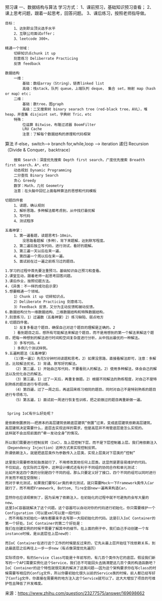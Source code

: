预习课
一、数据结构与算法
    学习方式：
        1、课前预习，基础知识预习查看；
        2、课上思考问题，跟着一起思考，回答问题。
        3、课后练习，按照老师指导做。
        
    目标：
        1、达到职业顶尖选手水平
        2、互联公司面试offer；
        3、leetcode 300+。
        
    精通一个领域：
        切碎知识点chunk it up 
        刻意练习 Deliberrate Practicing
        反馈 feedback
        
    数据结构
        一维：
            基础：数组array（String），链表linked list
            高级：栈stack，队列 queue，上端队列 deque， 集合 set，映射 map（hash or map）etc；
        二维：
            基础：数tree，图graph
            高级：二叉搜索树 binary searach tree（red-black tree，AVL），堆 heap，并查集 disjoint set，字典树 Tric，etc
        特殊：
            位运算 Bitwise，布隆过滤器 BoomFilter
            LRU Cache
            注意：了解每个数据结构的原理和代码框架
   算法
        if-else，switch——> branch
        for,while,loop --> iteration
        递归 Recursion（Divide & Conquer，backtrace）
        
        搜索 Search：深度优先搜索 Depth first search，广度优先搜索 Breadth first search，A*，etc
        动态规划 Dynamic Programming
        二分查找 Binary Search
        贪心 Greedy
        数学：Math，几何 Geometry
        注意：在头脑中回忆上面每种算法的思想和代码模板
        
    切题四件套
        1、读题，确认规则
        2、解析思路，多种解法都考虑到，从中找打最优解
        3、写代码
        4、测试程序
    
    五毒神掌：
        1、第一遍看题，读题思考5-10min，
            没思路看题解（多种），背下来题解，达到默写程度。
        2、第二遍后独立写代码，进行测试，看好的题解。
        3、第三遍一天以后在来一遍，
        4、第四遍一个周以后在来一遍。
        5、面试前在过一遍之前练习过的题目。
    
    1.学习的过程中首先要注重预习。基础知识自己预习和查看。 
    2.课堂互动，跟着老师一起思考回答问题。 
    3.课后作业，按照切题方法。 
    4.《异类：不一样的成功启示录》 
    5.想要精通一个领域。 
        1）Chunk it up 切碎知识点。
        2）Deliberate Practicing 刻意练习。
        3）Feedback 反馈，又分为主动反馈和被动反馈。 
    6.数据结构分为一维数据结构、二维数据结构和特殊数据结构， 
    7.刻意练习，1）过遍数（五毒神掌）2）练习缺陷、弱点地方 
    8.切题四件套。
        1）反复多看这个题目，确保自己对这个题目的理解是正确的。2
        ）看到题目之后，想所有可能解法来解这个题目，而不是用想到的第一个解法来解这个题目，把每一种想到的解法进行时间和空间复杂度进行分析，从中找出最优的一种解法。
        3）多写代码。4
        ）多例几个测试样例。 
    9.五遍刷题法（五毒神掌）
        (1)第一遍1）先花5分钟时间读题和思考。2）如果没思路，直接看解法即可，注意：多解法，比较解法优劣。3）背诵、默写好的解法。
        （2）第二遍，1）开始自己写代码，不要看别人的解法。2）使用多种解法，体会自己的解法以及优化自己的解法。
        （3）第三遍，1）过了一天后，再重复做题。2）根据不同解法的熟练程度，对自己不是特别熟练的题目进行专项训练。
        （4）第四遍，过了一周之后，再返回来练习相同的题目。同时对自己不是特别熟练的题目进行专项练习。
        （5）第五遍，1）面试前一周进行恢复性训练，把之前做过的题目再重新做一遍。
        
        
     Spring IoC有什么好处呢？
      
    是依赖倒置原则——把原本的高层建筑依赖底层建筑“倒置”过来，变成底层建筑依赖高层建筑。
    高层建筑决定需要什么，底层去实现这样的需求，但是高层并不用管底层是怎么实现的。
    这样就不会出现前面的“牵一发动全身”的情况。
    
    所以我们需要进行控制反转（IoC），及上层控制下层，而不是下层控制着上层。我们用依赖注入（Dependency Injection）这种方式来实现控制反转。
    所谓依赖注入，就是把底层类作为参数传入上层类，实现上层类对下层类的“控制”
    
    这里我只需要修改轮胎类就行了，不用修改其他任何上层类。这显然是更容易维护的代码。
    不仅如此，在实际的工程中，这种设计模式还有利于不同组的协同合作和单元测试：
    比如开发这四个类的分别是四个不同的组，那么只要定义好了接口，四个不同的组可以同时进行开发而不相互受限制；
    而对于单元测试，如果我们要写Car类的单元测试，就只需要Mock一下Framework类传入Car就行了，而不用把Framework, Bottom, Tire全部new一遍再来构造Car。
    
    显然你也应该观察到了，因为采用了依赖注入，在初始化的过程中就不可避免的会写大量的new。
    这里IoC容器就解决了这个问题。这个容器可以自动对你的代码进行初始化，你只需要维护一个Configuration（可以是xml可以是一段代码）
    ，而不用每次初始化一辆车都要亲手去写那一大段初始化的代码。这是引入IoC Container的第一个好处。IoC Container的第二个好处是：
    我们在创建实例的时候不需要了解其中的细节。在上面的例子中，我们自己手动创建一个车instance时候，是从底层往上层new的：
    
    而IoC Container在进行这个工作的时候是反过来的，它先从最上层开始往下找依赖关系，到达最底层之后再往上一步一步new（有点像深度优先遍历）
    
    实际项目中，有的Service Class可能是十年前写的，有几百个类作为它的底层。假设我们新写的一个API需要实例化这个Service，我们总不可能回头去搞清楚这几百个类的构造函数吧？IoC Container的这个特性就很完美的解决了这类问题——因为这个架构要求你在写class的时候需要写相应的Config文件，所以你要初始化很久以前的Service类的时候，前人都已经写好了Config文件，你直接在需要用的地方注入这个Service就可以了。这大大增加了项目的可维护性且降低了开发难度。
   
   来源：https://www.zhihu.com/question/23277575/answer/169698662
    